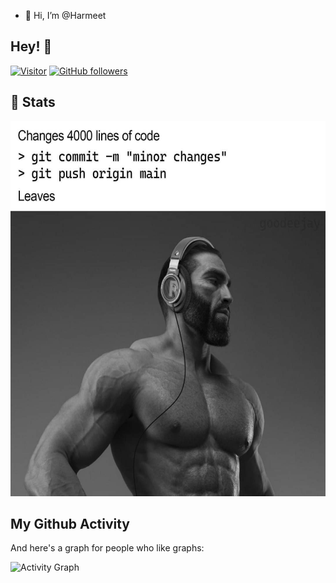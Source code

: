- 👋 Hi, I’m @Harmeet
<h2>Hey! 👋</h2>

[![Visitor](https://visitor-badge.laobi.icu/badge?page_id=harmeet-nexg.harmeet-nexg)](https://github.com/harmeet-nexg) [![GitHub followers](https://img.shields.io/github/followers/harmeet-nexg.svg?style=social&label=Follow)](https://github.com/harmeet-nexg?tab=followers)

<!-- code in ends-->
<h2>👀 Stats</h2>
 
<!-- ![alt_text](./commit.jpg) -->
<p align="center">
   <img src="./commit.jpg" width="600" height="600">
 </p>
<div> 
  <p align="center">
    <h2>My Github Activity</h2>
  And here's a graph for people who like graphs:

  ![Activity Graph](https://activity-graph.herokuapp.com/graph?username=harmeet-nexg&theme=githu)

    
  
</div>
